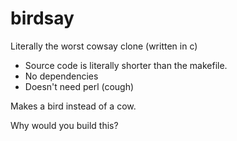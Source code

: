 # birdsay
Literally the worst cowsay clone (written in c)
- Source code is literally shorter than the makefile.
- No dependencies
- Doesn't need perl (cough)
[](image.png)

Makes a bird instead of a cow.

Why would you build this?
